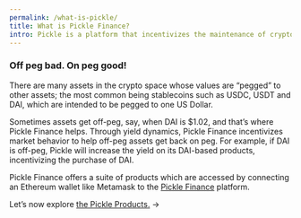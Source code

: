```yaml
---
permalink: /what-is-pickle/
title: What is Pickle Finance?
intro: Pickle is a platform that incentivizes the maintenance of crypto asset pegs through yield-generating products.
---
```


### Off peg bad. On peg good!

There are many assets in the crypto space whose values are “pegged” to other assets; the most common being  stablecoins such as USDC, USDT and DAI, which are intended to be pegged to one US Dollar. 

Sometimes assets get off-peg, say, when DAI is $1.02, and that’s where Pickle Finance helps. Through yield dynamics, Pickle Finance incentivizes market behavior to help off-peg assets get back on peg. For example, if DAI is off-peg, Pickle will increase the yield on its DAI-based products, incentivizing the purchase of DAI.

Pickle Finance offers a suite of products which are accessed by connecting an Ethereum wallet like Metamask to the [Pickle Finance](https://app.pickle.finance) platform.

Let’s now explore [the Pickle Products.](/products/) →